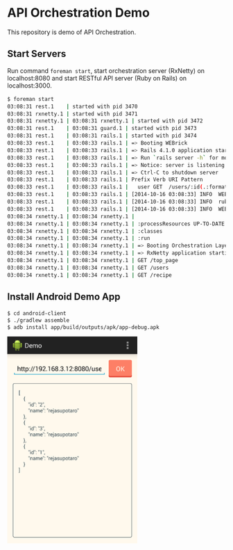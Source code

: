 # API Orchestration Demo

This repository is demo of API Orchestration.

## Start Servers

Run command `foreman start`, start orchestration server (RxNetty) on localhost:8080 and start RESTful API server (Ruby on Rails) on localhost:3000.

```sh
$ foreman start
03:08:31 rest.1    | started with pid 3470
03:08:31 rxnetty.1 | started with pid 3471
03:08:31 rxnetty.1 | 03:08:31 rxnetty.1 | started with pid 3472
03:08:31 rest.1    | 03:08:31 guard.1 | started with pid 3473
03:08:31 rest.1    | 03:08:31 rails.1 | started with pid 3474
03:08:33 rest.1    | 03:08:33 rails.1 | => Booting WEBrick
03:08:33 rest.1    | 03:08:33 rails.1 | => Rails 4.1.0 application starting in development on http://0.0.0.0:3000
03:08:33 rest.1    | 03:08:33 rails.1 | => Run `rails server -h` for more startup options
03:08:33 rest.1    | 03:08:33 rails.1 | => Notice: server is listening on all interfaces (0.0.0.0). Consider using 127.0.0.1 (--binding option)
03:08:33 rest.1    | 03:08:33 rails.1 | => Ctrl-C to shutdown server
03:08:33 rest.1    | 03:08:33 rails.1 | Prefix Verb URI Pattern          Controller#Action
03:08:33 rest.1    | 03:08:33 rails.1 |   user GET  /users/:id(.:format) users#show
03:08:33 rest.1    | 03:08:33 rails.1 | [2014-10-16 03:08:33] INFO  WEBrick 1.3.1
03:08:33 rest.1    | 03:08:33 rails.1 | [2014-10-16 03:08:33] INFO  ruby 2.0.0 (2014-05-08) [universal.x86_64-darwin13]
03:08:33 rest.1    | 03:08:33 rails.1 | [2014-10-16 03:08:33] INFO  WEBrick::HTTPServer#start: pid=3474 port=3000
03:08:34 rxnetty.1 | 03:08:34 rxnetty.1 |
03:08:34 rxnetty.1 | 03:08:34 rxnetty.1 | :processResources UP-TO-DATE
03:08:34 rxnetty.1 | 03:08:34 rxnetty.1 | :classes
03:08:34 rxnetty.1 | 03:08:34 rxnetty.1 | :run
03:08:34 rxnetty.1 | 03:08:34 rxnetty.1 | => Booting Orchestration Layer
03:08:34 rxnetty.1 | 03:08:34 rxnetty.1 | => RxNetty application starting on http://0.0.0.0:8080
03:08:34 rxnetty.1 | 03:08:34 rxnetty.1 | GET /top_page
03:08:34 rxnetty.1 | 03:08:34 rxnetty.1 | GET /users
03:08:34 rxnetty.1 | 03:08:34 rxnetty.1 | GET /recipe
```

## Install Android Demo App

```
$ cd android-client
$ ./gradlew assemble
$ adb install app/build/outputs/apk/app-debug.apk
```

<img src="images/android-client.png" width="300px">
